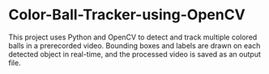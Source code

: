 # Color-Ball-Tracker-using-OpenCV
This project uses Python and OpenCV to detect and track multiple colored balls in a prerecorded video. Bounding boxes and labels are drawn on each detected object in real-time, and the processed video is saved as an output file.
